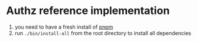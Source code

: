 # Authz reference implementation

1. you need to have a fresh install of [pnpm](https://pnpm.js.org/en/installation)
2. run `./bin/install-all` from the root directory to install all dependencies
